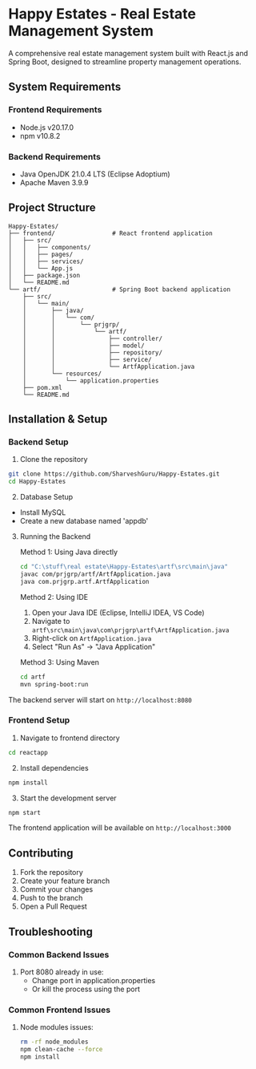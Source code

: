 # Happy Estates - Real Estate Management System

A comprehensive real estate management system built with React.js and Spring Boot, designed to streamline property management operations.

## System Requirements

### Frontend Requirements
- Node.js v20.17.0
- npm v10.8.2

### Backend Requirements
- Java OpenJDK 21.0.4 LTS (Eclipse Adoptium)
- Apache Maven 3.9.9 

## Project Structure

```
Happy-Estates/
├── frontend/                # React frontend application
│   ├── src/
│   │   ├── components/
│   │   ├── pages/
│   │   ├── services/
│   │   └── App.js
│   ├── package.json
│   └── README.md
└── artf/                    # Spring Boot backend application
    ├── src/
    │   └── main/
    │       ├── java/
    │       │   └── com/
    │       │       └── prjgrp/
    │       │           └── artf/
    │       │               ├── controller/
    │       │               ├── model/
    │       │               ├── repository/
    │       │               ├── service/
    │       │               └── ArtfApplication.java
    │       └── resources/
    │           └── application.properties
    ├── pom.xml
    └── README.md
```

## Installation & Setup

### Backend Setup

1. Clone the repository
```bash
git clone https://github.com/SharveshGuru/Happy-Estates.git
cd Happy-Estates
```

2. Database Setup
- Install MySQL
- Create a new database named 'appdb'

3. Running the Backend

   Method 1: Using Java directly
   ```bash
   cd "C:\stuff\real estate\Happy-Estates\artf\src\main\java"
   javac com/prjgrp/artf/ArtfApplication.java
   java com.prjgrp.artf.ArtfApplication
   ```
   Method 2: Using IDE
   1. Open your Java IDE (Eclipse, IntelliJ IDEA, VS Code)
   2. Navigate to `artf\src\main\java\com\prjgrp\artf\ArtfApplication.java`
   3. Right-click on `ArtfApplication.java`
   4. Select "Run As" → "Java Application"
   
   Method 3: Using Maven
   ```bash
   cd artf
   mvn spring-boot:run
   ```

The backend server will start on `http://localhost:8080`

### Frontend Setup

1. Navigate to frontend directory
```bash
cd reactapp
```

2. Install dependencies
```bash
npm install
```

3. Start the development server
```bash
npm start
```

The frontend application will be available on `http://localhost:3000`

## Contributing

1. Fork the repository
2. Create your feature branch
3. Commit your changes 
4. Push to the branch 
5. Open a Pull Request

## Troubleshooting

### Common Backend Issues
1. Port 8080 already in use:
   - Change port in application.properties
   - Or kill the process using the port

### Common Frontend Issues
1. Node modules issues:
   ```bash
   rm -rf node_modules
   npm clean-cache --force
   npm install
   ```
